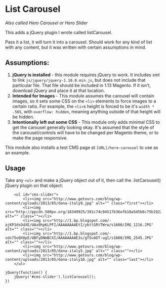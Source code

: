 # List Carousel
_Also called Hero Carousel or Hero Slider_

This adds a jQuery plugin I wrote called listCarousel.

Pass it a list, it will turn it into a carousel. Should work for any kind of list with any content, but it was written with certain assumptions in mind.

## Assumptions:

1. **jQuery is installed** - this module requires jQuery to work. It includes xml to link `js/jquery/jquery-1.10.0.min.js`, but does not include that particular file. That file should be included in 1.13 Magento. If it isn't, download jQuery and place it at that location.
2. **Intended for Images** - This module assumes the carousel will contain images, so it sets some CSS on the `<li>` elements to force images to a certain ratio. For example, the `<li>`s height is forced to be it's `width * .565`, with `overflow: hidden`, meaning anything outside of that height will be hidden.
3. **Intentionally left out some CSS** - This module only adds minimal CSS to get the carousel generally looking okay. It's assumed that the style of the carousel/controls will have to be changed per Magento theme, or to make the page responsive.

This module also installs a test CMS page at `[URL]/hero-carousel` to use as an example.

## Usage


Take any `<ul>` and make a jQuery object out of it, then call the .listCarousel() jQuery plugin on that object:

```
    <ul id="cms-slider">
        <li><img src="http://www.getours.com/blog/wp-content/uploads/2013/05/dana-italy9.jpg" alt="" class="first"></li>
        <li><img src="http://ppcdn.500px.org/18349925/391c74c94517b36efb18a5d5b8c75b1922ccb3a9/5.jpg" alt="" class=""></li>
        <li><img src="http://1.bp.blogspot.com/-ajKP1dsO4XE/UAx0hpKLPFI/AAAAAAAAEtI/yktlGRtTWrw/s1600/IMG_1216.JPG" alt="" class=""></li>
        <li><img src="http://1.bp.blogspot.com/-vdx75oQX0pE/UBFyDNmBCXI/AAAAAAAAE3s/gT5u4DT-ugI/s1600/IMG_2545.JPG" alt="" class=""></li>
        <li><img src="http://www.getours.com/blog/wp-content/uploads/2013/05/dana-italy5.jpg" alt="" class=""></li>
        <li><img src="http://www.getours.com/blog/wp-content/uploads/2013/05/dana-italy10.jpg" alt="" class="last"></li>
    </ul>

```

```
jQuery(function() {
    jQuery('#cms-slider').listCarousel();
})
```

